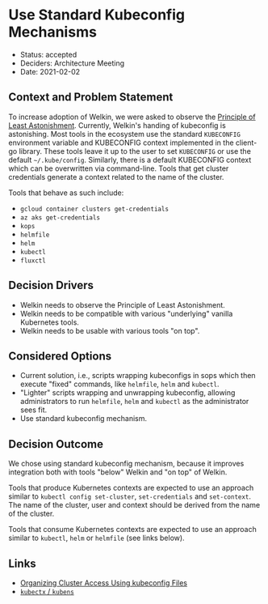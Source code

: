 # Use Standard Kubeconfig Mechanisms

- Status: accepted
- Deciders: Architecture Meeting
- Date: 2021-02-02

## Context and Problem Statement

To increase adoption of Welkin, we were asked to observe the [Principle of Least Astonishment](https://en.wikipedia.org/wiki/Principle_of_least_astonishment). Currently, Welkin's handing of kubeconfig is astonishing. Most tools in the ecosystem use the standard `KUBECONFIG` environment variable and KUBECONFIG context implemented in the client-go library. These tools leave it up to the user to set `KUBECONFIG` or use the default `~/.kube/config`. Similarly, there is a default KUBECONFIG context which can be overwritten via command-line. Tools that get cluster credentials generate a context related to the name of the cluster.

Tools that behave as such include:

- `gcloud container clusters get-credentials`
- `az aks get-credentials`
- `kops`
- `helmfile`
- `helm`
- `kubectl`
- `fluxctl`

## Decision Drivers

- Welkin needs to observe the Principle of Least Astonishment.
- Welkin needs to be compatible with various "underlying" vanilla Kubernetes tools.
- Welkin needs to be usable with various tools "on top".

## Considered Options

- Current solution, i.e., scripts wrapping kubeconfigs in sops which then execute "fixed" commands, like `helmfile`, `helm` and `kubectl`.
- "Lighter" scripts wrapping and unwrapping kubeconfig, allowing administrators to run `helmfile`, `helm` and `kubectl` as the administrator sees fit.
- Use standard kubeconfig mechanism.

## Decision Outcome

We chose using standard kubeconfig mechanism, because it improves integration both with tools "below" Welkin and "on top" of Welkin.

Tools that produce Kubernetes contexts are expected to use an approach similar to `kubectl config set-cluster`, `set-credentials` and `set-context`. The name of the cluster, user and context should be derived from the name of the cluster.

Tools that consume Kubernetes contexts are expected to use an approach similar to `kubectl`, `helm` or `helmfile` (see links below).

## Links

- [Organizing Cluster Access Using kubeconfig Files](https://kubernetes.io/docs/concepts/configuration/organize-cluster-access-kubeconfig/)
- [`kubectx` / `kubens`](https://github.com/ahmetb/kubectx)
